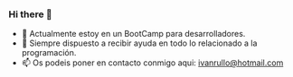 ### Hi there 👋


- 🌱 Actualmente estoy en un BootCamp para desarrolladores.
- 🤔 Siempre dispuesto a recibir ayuda en todo lo relacionado a la programación.
- 📫 Os podeis poner en contacto conmigo aqui: ivanrullo@hotmail.com
